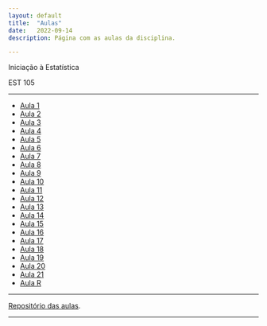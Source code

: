 ```yaml
---
layout: default
title:  "Aulas"
date:   2022-09-14
description: Página com as aulas da disciplina.

---
```


<p class="intro">Iniciação à Estatística</p>
<p class="intro">EST 105</p>


---

* [Aula 1][aula1] 
* [Aula 2][aula2]
* [Aula 3][aula3]
* [Aula 4][aula4]
* [Aula 5][aula5]
* [Aula 6][aula6]
* [Aula 7][aula7]
* [Aula 8][aula8]
* [Aula 9][aula9]
* [Aula 10][aula10]
* [Aula 11][aula11]
* [Aula 12][aula12]
* [Aula 13][aula13]
* [Aula 14][aula14]
* [Aula 15][aula15]
* [Aula 16][aula16]
* [Aula 17][aula17]
* [Aula 18][aula18]
* [Aula 19][aula19]
* [Aula 20][aula20]
* [Aula 21][aula21]
* [Aula R][aulaR]

<!--

* [Somatorios][aula2] 




* [Aula 12][aula12]
* [Aula 13][aula13]
* [Aula 14][aula14]

-->
---

[Repositório das aulas][maf105-gh].

---

[maf105-gh]:https://github.com/maf105
[aula1]:    https://raw.githack.com/maf105/maf105.github.io/master/Aulas_MAF105/Aula1/Aula1.pdf
[aula2]:    https://raw.githack.com/maf105/maf105.github.io/master/Aulas_MAF105/Aula2/Aula2.pdf
[aula3]:    https://raw.githack.com/maf105/maf105.github.io/master/Aulas_MAF105/Aula3/Aula3.pdf
[aula4]:    https://raw.githack.com/maf105/maf105.github.io/master/Aulas_MAF105/Aula4/Aula4.pdf
[aula5]:    https://raw.githack.com/maf105/maf105.github.io/master/Aulas_MAF105/Aula5/Aula5.pdf
[aula6]:    https://raw.githack.com/maf105/maf105.github.io/master/Aulas_MAF105/Aula6/Aula6.pdf
[aula7]:    https://raw.githack.com/maf105/maf105.github.io/master/Aulas_MAF105/Aula7/Aula7.pdf
[aula8]:    https://raw.githack.com/maf105/maf105.github.io/master/Aulas_MAF105/Aula8/Aula8.pdf
[aula9]:    https://raw.githack.com/maf105/maf105.github.io/master/Aulas_MAF105/Aula9/Aula9.pdf
[aula10]:   https://raw.githack.com/maf105/maf105.github.io/master/Aulas_MAF105/Aula10/Aula10.pdf
[aula11]:   https://raw.githack.com/maf105/maf105.github.io/master/Aulas_MAF105/Aula11/Aula11.pdf
[aula12]:    https://raw.githack.com/maf105/maf105.github.io/master/Aulas_MAF105/Aula12/Aula12.pdf
[aula13]:    https://raw.githack.com/maf105/maf105.github.io/master/Aulas_MAF105/Aula13/Aula13.pdf
[aula14]:    https://raw.githack.com/maf105/maf105.github.io/master/Aulas_MAF105/Aula14/Aula14.pdf
[aula15]:    https://raw.githack.com/maf105/maf105.github.io/master/Aulas_MAF105/Aula4/Aula15.pdf
[aula16]:    https://raw.githack.com/maf105/maf105.github.io/master/Aulas_MAF105/Aula16/Aula16.pdf
[aula17]:    https://raw.githack.com/maf105/maf105.github.io/master/Aulas_MAF105/Aula17/Aula17.pdf
[aula18]:    https://raw.githack.com/maf105/maf105.github.io/master/Aulas_MAF105/Aula18/Aula18.pdf
[aula19]:    https://raw.githack.com/maf105/maf105.github.io/master/Aulas_MAF105/Aula19/Aula19.pdf
[aula20]:   https://raw.githack.com/maf105/maf105.github.io/master/Aulas_MAF105/Aula20/Aula20.pdf
[aula21]:    https://raw.githack.com/maf105/maf105.github.io/master/Aulas_MAF105/Aula21/Aula21.pdf

[aulaR]:   https://raw.githack.com/maf105/maf105.github.io/master/Aulas_MAF105/Curso_R/Aula1_Slidy.html



<!--


[aula12]:   https://raw.githack.com/maf105/maf105.github.io/master/Aulas_MAF105/Aula12/Aula12.pdf
[aula13]:   https://raw.githack.com/maf105/maf105.github.io/master/Aulas_MAF105/Aula13/Aula13.pdf
[aula14]:   https://raw.githack.com/maf105/maf105.github.io/master/Aulas_MAF105/Aula14/qui_quad.pdf

-->
